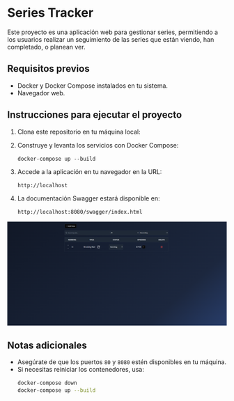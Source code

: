 # Series Tracker

Este proyecto es una aplicación web para gestionar series, permitiendo a los usuarios realizar un seguimiento de las series que están viendo, han completado, o planean ver.

## Requisitos previos

- Docker y Docker Compose instalados en tu sistema.
- Navegador web.

## Instrucciones para ejecutar el proyecto

1. Clona este repositorio en tu máquina local:

2. Construye y levanta los servicios con Docker Compose:
   ```
   docker-compose up --build
   ```

3. Accede a la aplicación en tu navegador en la URL:
   ```
   http://localhost
   ```

4. La documentación Swagger estará disponible en:
   ```
   http://localhost:8080/swagger/index.html
   ```


![Captura de pantalla](captura.png)

## Notas adicionales

- Asegúrate de que los puertos `80` y `8080` estén disponibles en tu máquina.
- Si necesitas reiniciar los contenedores, usa:
  ```bash
  docker-compose down
  docker-compose up --build
  ```